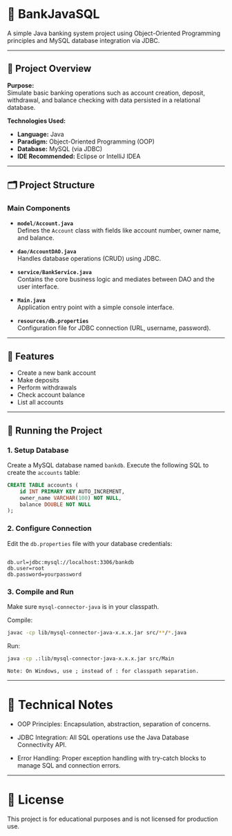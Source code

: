 # 🏦 BankJavaSQL

A simple Java banking system project using Object-Oriented Programming principles and MySQL database integration via JDBC.

---

## 🧩 Project Overview

**Purpose:**  
Simulate basic banking operations such as account creation, deposit, withdrawal, and balance checking with data persisted in a relational database.

**Technologies Used:**
- **Language:** Java  
- **Paradigm:** Object-Oriented Programming (OOP)  
- **Database:** MySQL (via JDBC)  
- **IDE Recommended:** Eclipse or IntelliJ IDEA  

---

## 🗂️ Project Structure


### Main Components

- **`model/Account.java`**  
  Defines the `Account` class with fields like account number, owner name, and balance.

- **`dao/AccountDAO.java`**  
  Handles database operations (CRUD) using JDBC.

- **`service/BankService.java`**  
  Contains the core business logic and mediates between DAO and the user interface.

- **`Main.java`**  
  Application entry point with a simple console interface.

- **`resources/db.properties`**  
  Configuration file for JDBC connection (URL, username, password).

---

## 🔧 Features

- Create a new bank account
- Make deposits
- Perform withdrawals
- Check account balance
- List all accounts

---

## 🧪 Running the Project

### 1. Setup Database

Create a MySQL database named `bankdb`.
Execute the following SQL to create the `accounts` table:

```sql
CREATE TABLE accounts (
    id INT PRIMARY KEY AUTO_INCREMENT,
    owner_name VARCHAR(100) NOT NULL,
    balance DOUBLE NOT NULL
);
```
### 2. Configure Connection

Edit the `db.properties` file with your database credentials:

```properties 

db.url=jdbc:mysql://localhost:3306/bankdb
db.user=root
db.password=yourpassword
```

### 3. Compile and Run

Make sure `mysql-connector-java` is in your classpath.

Compile:

```bash
javac -cp lib/mysql-connector-java-x.x.x.jar src/**/*.java
````
Run:

```bash
java -cp .:lib/mysql-connector-java-x.x.x.jar src/Main
```
```Note: On Windows, use ; instead of : for classpath separation.```

---

# 📌 Technical Notes
- OOP Principles: Encapsulation, abstraction, separation of concerns.

- JDBC Integration: All SQL operations use the Java Database Connectivity API.

- Error Handling: Proper exception handling with try-catch blocks to manage SQL and connection errors.

---

# 📎 License
This project is for educational purposes and is not licensed for production use.






